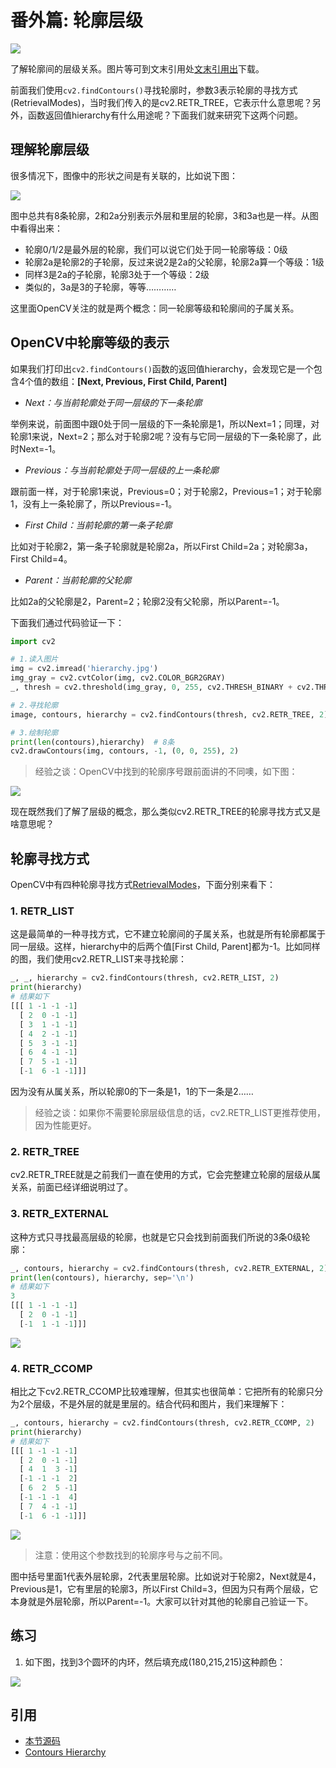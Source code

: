 # 番外篇: 轮廓层级

![](http://blog.codec.wang/cv2_understand_hierarchy.jpg)

了解轮廓间的层级关系。图片等可到文末引用处[文末引用出]()下载。

前面我们使用`cv2.findContours()`寻找轮廓时，参数3表示轮廓的寻找方式\(RetrievalModes\)，当时我们传入的是cv2.RETR\_TREE，它表示什么意思呢？另外，函数返回值hierarchy有什么用途呢？下面我们就来研究下这两个问题。

## 理解轮廓层级

很多情况下，图像中的形状之间是有关联的，比如说下图：

![](http://blog.codec.wang/cv2_understand_hierarchy.jpg)

图中总共有8条轮廓，2和2a分别表示外层和里层的轮廓，3和3a也是一样。从图中看得出来：

* 轮廓0/1/2是最外层的轮廓，我们可以说它们处于同一轮廓等级：0级
* 轮廓2a是轮廓2的子轮廓，反过来说2是2a的父轮廓，轮廓2a算一个等级：1级
* 同样3是2a的子轮廓，轮廓3处于一个等级：2级
* 类似的，3a是3的子轮廓，等等…………

这里面OpenCV关注的就是两个概念：同一轮廓等级和轮廓间的子属关系。

## OpenCV中轮廓等级的表示

如果我们打印出`cv2.findContours()`函数的返回值hierarchy，会发现它是一个包含4个值的数组：**\[Next, Previous, First Child, Parent\]**

* _Next：与当前轮廓处于同一层级的下一条轮廓_

举例来说，前面图中跟0处于同一层级的下一条轮廓是1，所以Next=1；同理，对轮廓1来说，Next=2；那么对于轮廓2呢？没有与它同一层级的下一条轮廓了，此时Next=-1。

* _Previous：与当前轮廓处于同一层级的上一条轮廓_

跟前面一样，对于轮廓1来说，Previous=0；对于轮廓2，Previous=1；对于轮廓1，没有上一条轮廓了，所以Previous=-1。

* _First Child：当前轮廓的第一条子轮廓_

比如对于轮廓2，第一条子轮廓就是轮廓2a，所以First Child=2a；对轮廓3a，First Child=4。

* _Parent：当前轮廓的父轮廓_

比如2a的父轮廓是2，Parent=2；轮廓2没有父轮廓，所以Parent=-1。

下面我们通过代码验证一下：

```python
import cv2

# 1.读入图片
img = cv2.imread('hierarchy.jpg')
img_gray = cv2.cvtColor(img, cv2.COLOR_BGR2GRAY)
_, thresh = cv2.threshold(img_gray, 0, 255, cv2.THRESH_BINARY + cv2.THRESH_OTSU)

# 2.寻找轮廓
image, contours, hierarchy = cv2.findContours(thresh, cv2.RETR_TREE, 2)

# 3.绘制轮廓
print(len(contours),hierarchy)  # 8条
cv2.drawContours(img, contours, -1, (0, 0, 255), 2)
```

> 经验之谈：OpenCV中找到的轮廓序号跟前面讲的不同噢，如下图：

![](http://blog.codec.wang/cv2_hierarchy_RETR_TREE.jpg)

现在既然我们了解了层级的概念，那么类似cv2.RETR\_TREE的轮廓寻找方式又是啥意思呢？

## 轮廓寻找方式

OpenCV中有四种轮廓寻找方式[RetrievalModes](https://docs.opencv.org/3.3.1/d3/dc0/group__imgproc__shape.html#ga819779b9857cc2f8601e6526a3a5bc71)，下面分别来看下：

### 1. RETR\_LIST

这是最简单的一种寻找方式，它不建立轮廓间的子属关系，也就是所有轮廓都属于同一层级。这样，hierarchy中的后两个值\[First Child, Parent\]都为-1。比如同样的图，我们使用cv2.RETR\_LIST来寻找轮廓：

```python
_, _, hierarchy = cv2.findContours(thresh, cv2.RETR_LIST, 2)
print(hierarchy)
# 结果如下
[[[ 1 -1 -1 -1]
  [ 2  0 -1 -1]
  [ 3  1 -1 -1]
  [ 4  2 -1 -1]
  [ 5  3 -1 -1]
  [ 6  4 -1 -1]
  [ 7  5 -1 -1]
  [-1  6 -1 -1]]]
```

因为没有从属关系，所以轮廓0的下一条是1，1的下一条是2……

> 经验之谈：如果你不需要轮廓层级信息的话，cv2.RETR\_LIST更推荐使用，因为性能更好。

### 2. RETR\_TREE

cv2.RETR\_TREE就是之前我们一直在使用的方式，它会完整建立轮廓的层级从属关系，前面已经详细说明过了。

### 3. RETR\_EXTERNAL

这种方式只寻找最高层级的轮廓，也就是它只会找到前面我们所说的3条0级轮廓：

```python
_, contours, hierarchy = cv2.findContours(thresh, cv2.RETR_EXTERNAL, 2)
print(len(contours), hierarchy, sep='\n')
# 结果如下
3
[[[ 1 -1 -1 -1]
  [ 2  0 -1 -1]
  [-1  1 -1 -1]]]
```

![](http://blog.codec.wang/cv2_hierarchy_RETR_EXTERNAL.jpg)

### 4. RETR\_CCOMP

相比之下cv2.RETR\_CCOMP比较难理解，但其实也很简单：它把所有的轮廓只分为2个层级，不是外层的就是里层的。结合代码和图片，我们来理解下：

```python
_, contours, hierarchy = cv2.findContours(thresh, cv2.RETR_CCOMP, 2)
print(hierarchy)
# 结果如下
[[[ 1 -1 -1 -1]
  [ 2  0 -1 -1]
  [ 4  1  3 -1]
  [-1 -1 -1  2]
  [ 6  2  5 -1]
  [-1 -1 -1  4]
  [ 7  4 -1 -1]
  [-1  6 -1 -1]]]
```

![](http://blog.codec.wang/cv2_hierarchy_RETR_CCOMP.jpg)

> 注意：使用这个参数找到的轮廓序号与之前不同。

图中括号里面1代表外层轮廓，2代表里层轮廓。比如说对于轮廓2，Next就是4，Previous是1，它有里层的轮廓3，所以First Child=3，但因为只有两个层级，它本身就是外层轮廓，所以Parent=-1。大家可以针对其他的轮廓自己验证一下。

## 练习

1. 如下图，找到3个圆环的内环，然后填充成\(180,215,215\)这种颜色：

![](http://blog.codec.wang/cv2_hierarchy_fill_holes.jpg)

## 引用

* [本节源码](https://github.com/codecwang/OpenCV-Python-Tutorial/tree/master/Extra-10-Contours-Hierarchy)
* [Contours Hierarchy](http://opencv-python-tutroals.readthedocs.io/en/latest/py_tutorials/py_imgproc/py_contours/py_contours_hierarchy/py_contours_hierarchy.html#contours-hierarchy)

